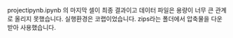 projectipynb.ipynb 의 마지막 셀이 최종 결과이고 데이터 파일은 용량이 너무 큰 관계로 올리지 못했습니다. 실행환경은 코랩이었습니다. zips라는 폴더에서 압축물을 다운받아 사용했습니다. 
